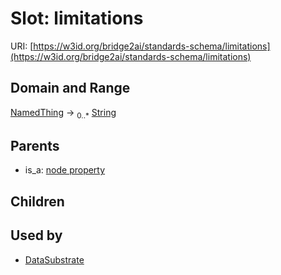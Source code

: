 
# Slot: limitations




URI: [https://w3id.org/bridge2ai/standards-schema/limitations](https://w3id.org/bridge2ai/standards-schema/limitations)


## Domain and Range

[NamedThing](NamedThing.md) &#8594;  <sub>0..\*</sub> [String](types/String.md)

## Parents

 *  is_a: [node property](node_property.md)

## Children


## Used by

 * [DataSubstrate](DataSubstrate.md)
